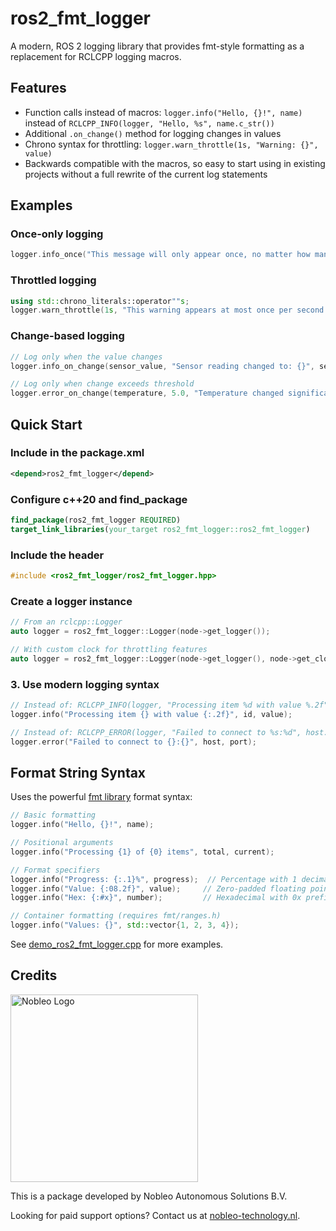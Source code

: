 <!-- Copyright (C) 2025 Nobleo Autonomous Solutions B.V. -->

# ros2_fmt_logger

A modern, ROS 2 logging library that provides fmt-style formatting as a replacement for RCLCPP logging macros.

## Features

- Function calls instead of macros: `logger.info("Hello, {}!", name)` instead of `RCLCPP_INFO(logger, "Hello, %s", name.c_str())`
- Additional `.on_change()` method for logging changes in values
- Chrono syntax for throttling: `logger.warn_throttle(1s, "Warning: {}", value)`
- Backwards compatible with the macros, so easy to start using in existing projects without a full rewrite of the current log statements

## Examples

### Once-only logging

```cpp
logger.info_once("This message will only appear once, no matter how many times called");
```

### Throttled logging

```cpp
using std::chrono_literals::operator""s;
logger.warn_throttle(1s, "This warning appears at most once per second: {}", value);
```

### Change-based logging

```cpp
// Log only when the value changes
logger.info_on_change(sensor_value, "Sensor reading changed to: {}", sensor_value);

// Log only when change exceeds threshold
logger.error_on_change(temperature, 5.0, "Temperature changed significantly: {:.1f}°C", temperature);
```

## Quick Start

### Include in the package.xml

```xml
<depend>ros2_fmt_logger</depend>
```

### Configure c++20 and find_package

```cmake
find_package(ros2_fmt_logger REQUIRED)
target_link_libraries(your_target ros2_fmt_logger::ros2_fmt_logger)
```

### Include the header

```cpp
#include <ros2_fmt_logger/ros2_fmt_logger.hpp>
```

### Create a logger instance

```cpp
// From an rclcpp::Logger
auto logger = ros2_fmt_logger::Logger(node->get_logger());

// With custom clock for throttling features
auto logger = ros2_fmt_logger::Logger(node->get_logger(), node->get_clock());
```

### 3. Use modern logging syntax

```cpp
// Instead of: RCLCPP_INFO(logger, "Processing item %d with value %.2f", id, value);
logger.info("Processing item {} with value {:.2f}", id, value);

// Instead of: RCLCPP_ERROR(logger, "Failed to connect to %s:%d", host.c_str(), port);
logger.error("Failed to connect to {}:{}", host, port);
```

## Format String Syntax

Uses the powerful [fmt library](https://fmt.dev/latest/syntax.html) format syntax:

```cpp
// Basic formatting
logger.info("Hello, {}!", name);

// Positional arguments
logger.info("Processing {1} of {0} items", total, current);

// Format specifiers
logger.info("Progress: {:.1}%", progress);  // Percentage with 1 decimal
logger.info("Value: {:08.2f}", value);     // Zero-padded floating point
logger.info("Hex: {:#x}", number);         // Hexadecimal with 0x prefix

// Container formatting (requires fmt/ranges.h)
logger.info("Values: {}", std::vector{1, 2, 3, 4});
```

See [demo_ros2_fmt_logger.cpp](demo/demo_ros2_fmt_logger.cpp) for more examples.

## Credits

<!-- markdownlint-disable MD033 -->
<img src="https://nobleo-technology.nl/wp-content/uploads/2024/08/Nobleo_BG-paars_logo-wit-small.jpg" alt="Nobleo Logo" width="300"/>
<!-- markdownlint-enable MD033 -->

This is a package developed by Nobleo Autonomous Solutions B.V.

Looking for paid support options? Contact us at [nobleo-technology.nl](https://nobleo-technology.nl).
